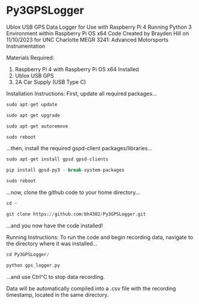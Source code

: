 # Py3GPSLogger
Ublox USB GPS Data Logger for Use with Raspberry Pi 4 Running Python 3 Environment within Raspberry Pi OS x64
Code Created by Brayden Hill on 11/10/2023 for UNC Charlotte MEGR 3241: Advanced Motorsports Instrumentation

Materials Required:
1. Raspberry Pi 4 with Raspberry Pi OS x64 Installed
2. Ublox USB GPS
3. 2A Car Supply (USB Type C)

Installation Instructions:
First, update all required packages...
```python
sudo apt-get update
```
```python
sudo apt-get upgrade
```
```python
sudo apt-get autoremove
```
```python
sudo reboot
```
...then, install the required gspd-client packages/libraries...
```python
sudo apt-get install gpsd gpsd-clients
```
```python
pip install gpsd-py3 --break-system-packages
```
```python
sudo reboot
```
...now, clone the github code to your home directory...
```python
cd ~
```
```python
git clone https://github.com/bh4302/Py3GPSLogger.git
```
...and you now have the code installed!

Running Instructions:
To run the code and begin recording data, navigate to the directory where it was installed...
```python
cd Py3GPSLogger/
```
```python
python gps_logger.py
```
...and use Ctrl^C to stop data recording.

Data will be automatically compiled into a .csv file with the recording timestamp, located in the same directory. 
